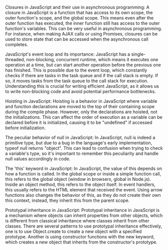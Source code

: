 Closures in JavaScript and their use in asynchronous programming:
A closure in JavaScript is a function that has access to its own scope, the outer function's scope, and the global scope. This means even after the outer function has executed, the inner function still has access to the outer function's variables. This can be very useful in asynchronous programming. For instance, when making AJAX calls or using Promises, closures can be used to store state that can be accessed when the asynchronous call completes.

JavaScript's event loop and its importance:
JavaScript has a single-threaded, non-blocking, concurrent runtime, which means it executes one operation at a time, but can start another operation before the previous one has finished. This is possible due to the event loop, which constantly checks if there are tasks in the task queue and if the call stack is empty. If so, it moves tasks from the task queue to the call stack for execution. Understanding this is crucial for writing efficient JavaScript, as it allows us to write non-blocking code and avoid potential performance bottlenecks.

Hoisting in JavaScript:
Hoisting is a behavior in JavaScript where variable and function declarations are moved to the top of their containing scope during the compile phase. However, only the declarations are hoisted, not the initializations. This can affect the order of execution as a variable can be declared before it is initialized, causing it to be "undefined" if accessed before initialization.

The peculiar behavior of null in JavaScript:
In JavaScript, null is indeed a primitive type, but due to a bug in the language's early implementation, typeof null returns "object". This can lead to confusion when trying to check a variable's type, so it's important to remember this peculiarity and handle null values accordingly in code.

The 'this' keyword in JavaScript:
In JavaScript, the value of this depends on how a function is called. In the global scope or inside a simple function call, this refers to the global object (window in browsers, global in Node.js). Inside an object method, this refers to the object itself. In event handlers, this usually refers to the HTML element that received the event. Using arrow functions also changes the behavior of this, as they do not create their own this context, instead, they inherit this from the parent scope.

Prototypal inheritance in JavaScript:
Prototypal inheritance in JavaScript is a mechanism where objects can inherit properties from other objects, which is different from classical inheritance where classes inherit from other classes. There are several patterns to use prototypal inheritance effectively, one is to use Object.create to create a new object with a specified prototype. Another is using constructor functions with the new keyword, which creates a new object that inherits from the constructor's prototype.

